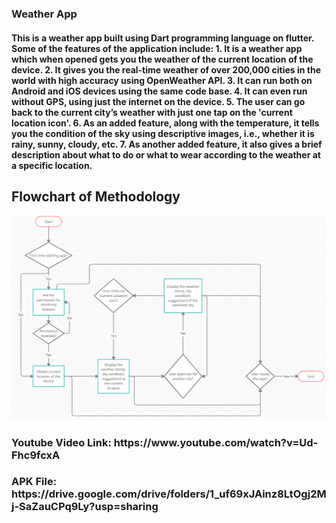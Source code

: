 <h3>
  Weather App
</h3>
  
<h4>
  This is a weather app built using Dart programming language on flutter. 
  Some of the features of the application include:
  1. It is a weather app which when opened gets you the weather of the current location of the device.
  2. It gives you the real-time weather of over 200,000 cities in the world with high accuracy using OpenWeather API.
  3. It can run both on Android and iOS devices using the same code base.
  4. It can even run without GPS, using just the internet on the device.
  5. The user can go back to the current city’s weather with just one tap on the 'current location icon'.
  6. As an added feature, along with the temperature, it tells you the condition of the sky using descriptive images, i.e., whether it is rainy, sunny, cloudy, etc.
  7. As another added feature, it also gives a brief description about what to do or what to wear according to the weather at a specific location.
</h4>
<h3></h3>
<h2> Flowchart of Methodology </h2>
<img src = "https://github.com/gautamthareja/weather-app/blob/main/flowchart.png" >
<h3></h3>

<h3>
  Youtube Video Link: https://www.youtube.com/watch?v=Ud-Fhc9fcxA
</h3>
<h3>
  APK File: https://drive.google.com/drive/folders/1_uf69xJAinz8LtOgj2Mj-SaZauCPq9Ly?usp=sharing
</h3>
